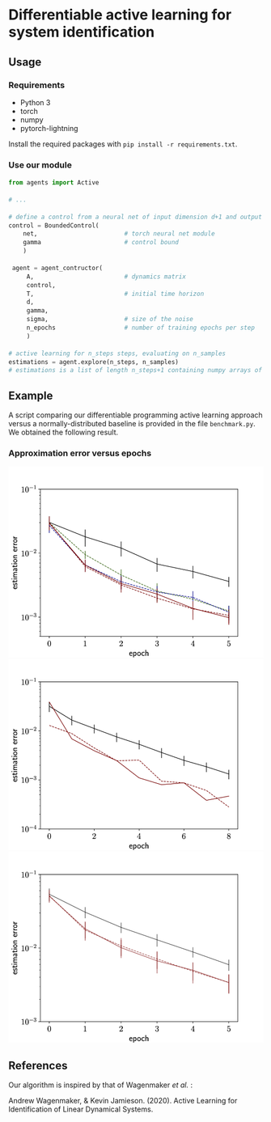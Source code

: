 # Differentiable active learning for system identification

## Usage


### Requirements
* Python 3
* torch
* numpy
* pytorch-lightning

Install the required packages with `pip install -r requirements.txt`.


### Use our module


```python
from agents import Active

# ... 

# define a control from a neural net of input dimension d+1 and output dimension d
control = BoundedControl(
    net,                        # torch neural net module
    gamma                       # control bound
    )

 agent = agent_contructor(
     A,                         # dynamics matrix
     control,                   
     T,                         # initial time horizon
     d,
     gamma,
     sigma,                     # size of the noise
     n_epochs                   # number of training epochs per step
     )

# active learning for n_steps steps, evaluating on n_samples
estimations = agent.explore(n_steps, n_samples)
# estimations is a list of length n_steps+1 containing numpy arrays of shape (n_samples, d, d)

```

## Example
  A script comparing our differentiable programming active learning approach versus a normally-distributed baseline is provided in the file `benchmark.py`.
  We obtained the following result.

### Approximation error versus epochs
![Different criteria](results/oracles.png )
![Estimation at long time](results/long_time.png )
![Random matrices](results/random.png )

## References
Our algorithm is inspired by that of Wagenmaker *et al.* :

Andrew Wagenmaker, & Kevin Jamieson. (2020). Active Learning for Identification of Linear Dynamical Systems. 
